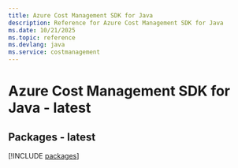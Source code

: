 ```yaml
---
title: Azure Cost Management SDK for Java
description: Reference for Azure Cost Management SDK for Java
ms.date: 10/21/2025
ms.topic: reference
ms.devlang: java
ms.service: costmanagement
---
```

# Azure Cost Management SDK for Java - latest
## Packages - latest
[!INCLUDE [packages](cost-management-index.md)]